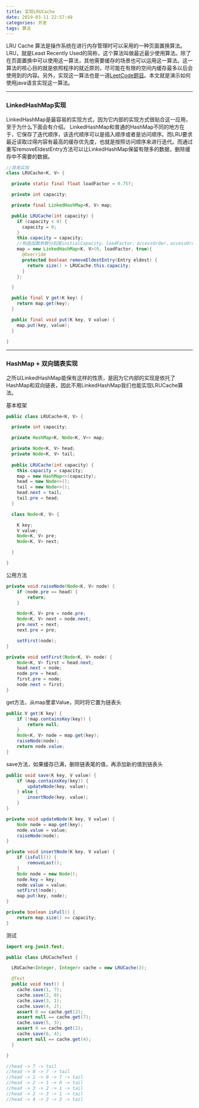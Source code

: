 ```yaml
---
title: 实现LRUCache
date: 2019-03-11 22:57:49
categories: 开发
tags: 算法
---
```


LRU Cache 算法是操作系统在进行内存管理时可以采用的一种页面置换算法。LRU，就是Least Recently Used的简称，这个算法叫做最近最少使用算法。除了在页面置换中可以使用这一算法，其他需要缓存的场景也可以运用这一算法。这一算法的核心目的就是依照程序的就近原则，尽可能在有限的空间内缓存最多以后会使用到的内容。另外，实现这一算法也是一道[LeetCode题目](https://leetcode.com/problems/lru-cache/)。本文就是演示如何使用java语言实现这一算法。

<!-- more -->

---
### LinkedHashMap实现
LinkedHashMap是最容易的实现方式，因为它内部的实现方式很贴合这一应用，至于为什么下面会有介绍。
LinkedHashMap和普通的HashMap不同的地方在于，它保存了迭代顺序，该迭代顺序可以是插入顺序或者是访问顺序。而LRU要求最近读取过得内容有最高的缓存优先度，也就是按照访问顺序来进行迭代。而通过重写removeEldestEntry方法可以让LinkedHashMap保留有限多的数据，删除缓存中不需要的数据。

```java
//简易实现
class LRUCache<K, V> {

  private static final float loadFactor = 0.75f;

  private int capacity;

  private final LinkedHashMap<K, V> map;

  public LRUCache(int capacity) {
    if (capacity < 0) {
      capacity = 0;
    }
    this.capacity = capacity;
    //构造函数参数分别是initialCapacity、loadFactor、accessOrder，accessOrder为true即按访问顺序迭代
    map = new LinkedHashMap<K, V>(0, loadFactor, true){
      @Override
      protected boolean removeEldestEntry(Entry eldest) {
        return size() > LRUCache.this.capacity;
      }
    };

  }

  public final V get(K key) {
    return map.get(key);
  }

  public final void put(K key, V value) {
    map.put(key, value);
  }
  
}
```

---
### HashMap + 双向链表实现
之所以LinkedHashMap能保有这样的性质，是因为它内部的实现是依托了HashMap和双向链表，因此不用LinkedHashMap我们也能实现LRUCache算法。

基本框架
```java
public class LRUCache<K, V> {

  private int capacity;

  private HashMap<K, Node<K, V>> map;

  private Node<K, V> head;
  private Node<K, V> tail;
    
  public LRUCache(int capacity) {
    this.capacity = capacity;
    map = new HashMap<>(capacity);
    head = new Node<>();
    tail = new Node<>();
    head.next = tail;
    tail.pre = head;
  } 

  class Node<K, V> {

    K key;
    V value;
    Node<K, V> pre;
    Node<K, V> next;

  }

}
```

公用方法
```java
private void raiseNode(Node<K, V> node) {
    if (node.pre == head) {
        return;
    }

    Node<K, V> pre = node.pre;
    Node<K, V> next = node.next;
    pre.next = next;
    next.pre = pre;

    setFirst(node);
}

private void setFirst(Node<K, V> node) {
    Node<K, V> first = head.next;
    head.next = node;
    node.pre = head;
    first.pre = node;
    node.next = first;
}
```

get方法，从map里拿Value，同时将它置为链表头

```java
public V get(K key) {
    if (!map.containsKey(key)) {
        return null;
    }
    Node<K, V> node = map.get(key);
    raiseNode(node);
    return node.value;
}
```


save方法，如果缓存已满，删除链表尾的值，再添加新的值到链表头
```java
public void save(K key, V value) {
    if (map.containsKey(key)) {
        updateNode(key, value);
    } else {
        insertNode(key, value);
    }
}

private void updateNode(K key, V value) {
    Node node = map.get(key);
    node.value = value;
    raiseNode(node);
}

private void insertNode(K key, V value) {
    if (isFull()) {
        removeLast();
    }
    Node node = new Node();
    node.key = key;
    node.value = value;
    setFirst(node);
    map.put(key, node);
}

private boolean isFull() {
    return map.size() >= capacity;
}
```



测试
```java
import org.junit.Test;

public class LRUCacheTest {

  LRUCache<Integer, Integer> cache = new LRUCache(3);

  @Test
  public void test() {
    cache.save(1, 7);
    cache.save(2, 0);
    cache.save(3, 1);
    cache.save(4, 2);
    assert 0 == cache.get(2);
    assert null == cache.get(7);
    cache.save(5, 3);
    assert 0 == cache.get(2);
    cache.save(6, 4);
    assert null == cache.get(4);
  }

}

//head -> 7 -> tail
//head -> 0 -> 7 -> tail
//head -> 1 -> 0 -> 7 -> tail
//head -> 2 -> 1 -> 0 -> tail
//head -> 3 -> 2 -> 1 -> tail
//head -> 2 -> 3 -> 1 -> tail
//head -> 4 -> 2 -> 3 -> tail
```